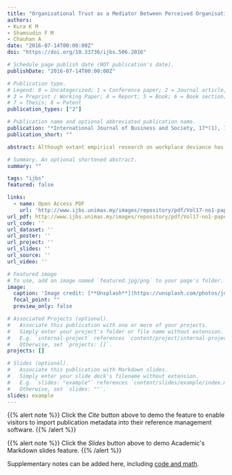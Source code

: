 ```yaml
---
title: "Organisational Trust as a Mediator Between Perceived Organisational Support and Constructive Deviance"
authors:
- Kura K M
- Shamsudin F M
- Chauhan A
date: "2016-07-14T00:00:00Z"
doi: "https://doi.org/10.33736/ijbs.506.2016"

# Schedule page publish date (NOT publication's date).
publishDate: "2016-07-14T00:00:00Z"

# Publication type.
# Legend: 0 = Uncategorized; 1 = Conference paper; 2 = Journal article;
# 3 = Preprint / Working Paper; 4 = Report; 5 = Book; 6 = Book section;
# 7 = Thesis; 8 = Patent
publication_types: ["2"]

# Publication name and optional abbreviated publication name.
publication: "*International Journal of Business and Society, 17*(1), 1-18"
publication_short: ""

abstract: Although extant empirical research on workplace deviance has traditionally focused on behaviours that threaten the well-being of an organization and/or its members, however, there is a paucity of research investigating constructive deviant behaviours, which play a significant role in creating positive organizational change. Drawing upon social exchange theory, this study examined organisational trust as a mediator of the relationship between perceived organisational support and constructive deviance. The data was obtained from a sample of 212 full-time employees of a public sector organization in Nigeria. Results from partial least square structural equation modeling (PLS-SEM) analyses revealed that perceived organisational support was positively related to constructive deviance. In addition, the results demonstrated that organisational trust partially mediated the relationship between perceived organisational support and constructive deviance.

# Summary. An optional shortened abstract.
summary: ""

tags: "ijbs"
featured: false

links:
  - name: Open Access PDF 
    url: 'http://www.ijbs.unimas.my/images/repository/pdf/Vol17-no1-paper1.pdf'
url_pdf: http://www.ijbs.unimas.my/images/repository/pdf/Vol17-no1-paper1.pdf
url_code: ''
url_dataset: ''
url_poster: ''
url_project: ''
url_slides: ''
url_source: ''
url_video: ''

# Featured image
# To use, add an image named `featured.jpg/png` to your page's folder. 
image:
  caption: 'Image credit: [**Unsplash**](https://unsplash.com/photos/jdD8gXaTZsc)'
  focal_point: ""
  preview_only: false

# Associated Projects (optional).
#   Associate this publication with one or more of your projects.
#   Simply enter your project's folder or file name without extension.
#   E.g. `internal-project` references `content/project/internal-project/index.md`.
#   Otherwise, set `projects: []`.
projects: []

# Slides (optional).
#   Associate this publication with Markdown slides.
#   Simply enter your slide deck's filename without extension.
#   E.g. `slides: "example"` references `content/slides/example/index.md`.
#   Otherwise, set `slides: ""`.
slides: example
---
```


{{% alert note %}}
Click the *Cite* button above to demo the feature to enable visitors to import publication metadata into their reference management software.
{{% /alert %}}

{{% alert note %}}
Click the *Slides* button above to demo Academic's Markdown slides feature.
{{% /alert %}}

Supplementary notes can be added here, including [code and math](https://sourcethemes.com/academic/docs/writing-markdown-latex/).
